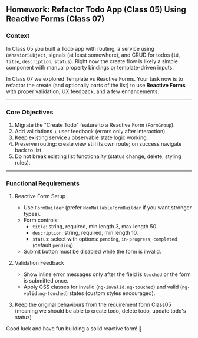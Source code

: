 ## Homework: Refactor Todo App (Class 05) Using Reactive Forms (Class 07)

### Context

In Class 05 you built a Todo app with routing, a service using `BehaviorSubject`, signals (at least somewhere), and CRUD for todos (`id`, `title`, `description`, `status`). Right now the create flow is likely a simple component with manual property bindings or template-driven inputs.

In Class 07 we explored Template vs Reactive Forms. Your task now is to refactor the create (and optionally parts of the list) to use **Reactive Forms** with proper validation, UX feedback, and a few enhancements.

---

### Core Objectives

1. Migrate the "Create Todo" feature to a Reactive Form (`FormGroup`).
2. Add validations + user feedback (errors only after interaction).
3. Keep existing service / observable state logic working.
4. Preserve routing: create view still its own route; on success navigate back to list.
5. Do not break existing list functionality (status change, delete, styling rules).

---

### Functional Requirements

1. Reactive Form Setup

   - Use `FormBuilder` (prefer `NonNullableFormBuilder` if you want stronger types).
   - Form controls:
     - `title`: string, required, min length 3, max length 50.
     - `description`: string, required, min length 10.
     - `status`: select with options: `pending`, `in-progress`, `completed` (default `pending`).
   - Submit button must be disabled while the form is invalid.

2. Validation Feedback

   - Show inline error messages only after the field is `touched` or the form is submitted once.
   - Apply CSS classes for invalid (`ng-invalid.ng-touched`) and valid (`ng-valid.ng-touched`) states (custom styles encouraged).

3. Keep the original behaviours from the requirement form Class05 (meaning we should be able to create todo, delete todo, update todo's status)

Good luck and have fun building a solid reactive form! 🚀
